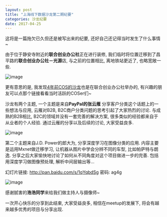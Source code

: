 ```yaml
---
layout: post
title: "上海线下数据沙龙第二期纪要"
categories: 沙龙纪要
date: 2017-04-25
---
```


这将是一篇拖欠已久但还是被写出来的纪要, 还好自己还记得当时发生了什么事情~

由于位于静安寺附近的**联合创业办公社**正在进行装修, 我们临时将位置迁移到了昌平路的**联合创业办公社－光源**店, 与之前的位置相比, 离地铁站更近了, 也略宽敞一些.

![image](https://user-images.githubusercontent.com/7221728/26963613-109f9672-4d20-11e7-820d-f397d46e90e5.png)

更有意思的是, 我发现[4年前COS的沙龙](http://cos.name/2013/05/shanghai-r-salon-may-2013/)也是在联合创业办公社举办的, 有兴趣的朋友可以点那个链接看看当时活跃的COSer们~

沙龙有两个主题, 一个主题是来自**PayPal的张云雁** 分享客户分类这个话题上的一些想法与应用,
云雁对B2B, B2C商户分类问题的思考引起了大家热烈的讨论. 与成熟的B2B相比, B2C的领域并没有一套完善的解决方案, 很多类似的经验都来自于从业者的个人经验. 通过云雁的分享以及后续的讨论, 大家受益良多.

![image](https://user-images.githubusercontent.com/7221728/26963770-db5187fe-4d20-11e7-961b-4e6a9210c75f.png)

第二个主题来自J.D. Power的郎大为, 分享深度学习在图像分类的应用. 内容主要是运用Mxnet做迁移学习, 让机器从图片中学会分辨不同的车型, 比如帕萨特与朗逸. 分享之后大家愉快地讨论了如何从不同角度对这个项目做进一步的完善. 包括用深度学习做图像预处理, 解析中间层输出等...

幻灯片链接: http://pan.baidu.com/s/1qYqbdSg 密码: ag4g

![image](https://user-images.githubusercontent.com/7221728/26963773-e4176e44-4d20-11e7-948b-35d6c655fec8.png)

感谢腻害的**浩浩同学**来给我们做主持人与摄像师~

一次开心快乐的分享到此结束, 大家受益良多, 相信在meetup的发展下, 将会有越来越多优秀的项目与分享出现.
